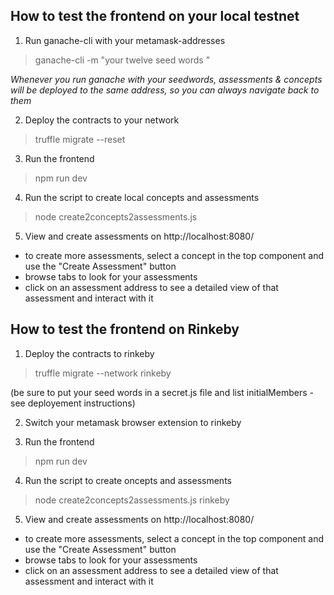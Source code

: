 ## How to test the frontend on your local testnet

1. Run ganache-cli with your metamask-addresses

> ganache-cli -m "your twelve seed words "

*Whenever you run ganache with your seedwords, assessments & concepts will be
deployed to the same address, so you can always navigate back to them*

2. Deploy the contracts to your network

> truffle migrate --reset

3. Run the frontend

> npm run dev

4. Run the script to create local concepts and assessments

> node create2concepts2assessments.js 

5. View and create assessments on http://localhost:8080/

- to create more assessments, select a concept in the top component and use the "Create Assessment" button
- browse tabs to look for your assessments
- click on an assessment address to see a detailed view of that assessment and interact with it


## How to test the frontend on Rinkeby


1. Deploy the contracts to rinkeby

> truffle migrate --network rinkeby

(be sure to put your seed words in a secret.js file and list initialMembers - see deployement instructions)

2. Switch your metamask browser extension to rinkeby

3. Run the frontend

> npm run dev

4. Run the script to create oncepts and assessments

> node create2concepts2assessments.js rinkeby

5. View and create assessments on http://localhost:8080/

- to create more assessments, select a concept in the top component and use the "Create Assessment" button
- browse tabs to look for your assessments
- click on an assessment address to see a detailed view of that assessment and interact with it